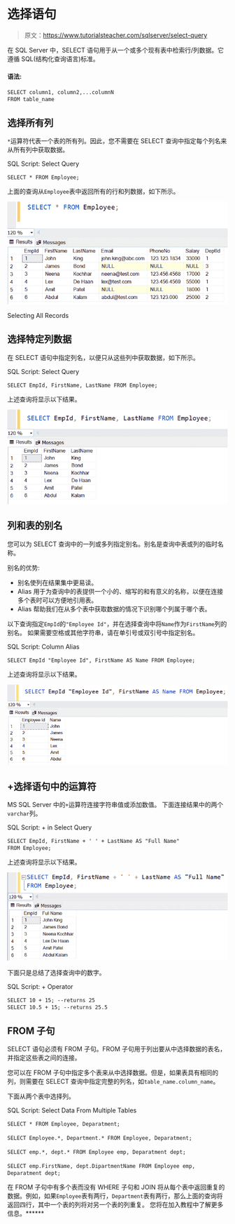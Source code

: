 # 选择语句

> 原文：<https://www.tutorialsteacher.com/sqlserver/select-query>

在 SQL Server 中，SELECT 语句用于从一个或多个现有表中检索行/列数据。它遵循 SQL(结构化查询语言)标准。

#### 语法:

```
SELECT column1, column2,...columnN 
FROM table_name 
```

## 选择所有列

`*`运算符代表一个表的所有列。因此，您不需要在 SELECT 查询中指定每个列名来从所有列中获取数据。

SQL Script: Select Query 

```
SELECT * FROM Employee; 
```

上面的查询从`Employee`表中返回所有的行和列数据，如下所示。

[![](img/dc7f5734158352a44a5113edea5f3942.png)](../../Content/images/sqlserver/select1.png)

Selecting All Records



## 选择特定列数据

在 SELECT 语句中指定列名，以便只从这些列中获取数据，如下所示。

SQL Script: Select Query 

```
SELECT EmpId, FirstName, LastName FROM Employee; 
```

上述查询将显示以下结果。

[![Filter columns in the select query](img/0a9b469242d9ca027206908dedee41f5.png)](../../Content/images/sqlserver/select2.png)

## 列和表的别名

您可以为 SELECT 查询中的一列或多列指定别名。别名是查询中表或列的临时名称。

别名的优势:

*   别名使列在结果集中更易读。
*   Alias 用于为查询中的表提供一个小的、缩写的和有意义的名称，以便在连接多个表时可以方便地引用表。
*   Alias 帮助我们在从多个表中获取数据的情况下识别哪个列属于哪个表。

以下查询指定`EmpId`的`"Employee Id"`，并在选择查询中将`Name`作为`FirstName`列的别名。 如果需要空格或其他字符串，请在单引号或双引号中指定别名。

SQL Script: Column Alias 

```
SELECT EmpId "Employee Id", FirstName AS Name FROM Employee; 
```

上述查询将显示以下结果。

[![](img/f0faff070e4c517e99a6fb1a4df4a2c8.png)](../../Content/images/sqlserver/select3.png)

## +选择语句中的运算符

MS SQL Server 中的`+`运算符连接字符串值或添加数值。 下面连接结果中的两个`varchar`列。

SQL Script: + in Select Query 

```
SELECT EmpId, FirstName + ' ' + LastName AS "Full Name" 
FROM Employee; 
```

上述查询将显示以下结果。

[![+ operator in select query](img/91f6f25d5f954fcf64b50cc8b931b100.png)](../../Content/images/sqlserver/select4.png)

下面只是总结了选择查询中的数字。

SQL Script: + Operator 

```
SELECT 10 + 15; --returns 25
SELECT 10.5 + 15; --returns 25.5
```

## FROM 子句

SELECT 语句必须有 FROM 子句。FROM 子句用于列出要从中选择数据的表名，并指定这些表之间的连接。

您可以在 FROM 子句中指定多个表来从中选择数据。但是，如果表具有相同的列，则需要在 SELECT 查询中指定完整的列名，如`table_name.column_name`。

下面从两个表中选择列。

SQL Script: Select Data From Multiple Tables 

```
SELECT * FROM Employee, Deparatment;

SELECT Employee.*, Department.* FROM Employee, Deparatment;

SELECT emp.*, dept.* FROM Employee emp, Deparatment dept; 

SELECT emp.FirstName, dept.DipartmentName FROM Employee emp, Deparatment dept; 
```

在 FROM 子句中有多个表而没有 WHERE 子句和 JOIN 将从每个表中返回重复的数据。例如，如果`Employee`表有两行，`Department`表有两行，那么上面的查询将返回四行，其中一个表的列将对另一个表的列重复。 您将在加入教程中了解更多信息。******